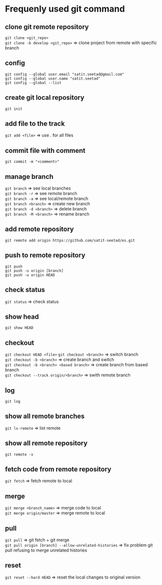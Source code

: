 # Frequenly used git command
## clone git remote repository
`git clone <git_repo>`<br>
`git clone -b develop <git_repo>`   => clone project from remote with specific branch

## config
`git config --global user.email "satit.seetad@gmail.com"`<br>
`git config --global user.name "satit.seetad"` <br>
`git config --global --list`<br>

## create git local repository
`git init`

## add file to the track
`git add <file>`            => use . for all files

## commit file with comment
`git commit -m "<comment>"`

## manage branch
`git branch`		        => see local branches<br>
`git branch -r`	            => see remote branch<br>
`git branch -a`	            => see local/remote branch<br>
`git branch <branch>`	    => create new branch<br>
`git branch -d <branch>`	=> delete branch<br>
`git branch -M <branch>`    => rename branch<br>

## add remote repository
`git remote add origin https://github.com/satit-seetad/es.git`

## push to remote repository
`git push`                      <br>
`git push -u origin [branch]`   <br>
`git push -u origin HEAD`       <br>

## check status
`git status`		=> check status

## show head
`git show HEAD`

## checkout
`git checkout HEAD <file>`
`git checkout <branch>`	    => switch branch<br>
`git checkout -b <branch>`	=> create branch and switch<br>
`git checkout -b <branch> <based branch>`	=> create branch from based branch<br>
`git checkout --track origin/<branch>`	=> swith remote branch

## log
`git log`

## show all remote branches
`git ls-remote`	=> list remote

## show all remote repository
`git remote -v`

## fetch code from remote repository
`git fetch`	=> fetch remote to local

## merge
`git merge <branch_name>` => merge code to local<br>
`git merge origin/master` => merge remote to local<br>

## pull
`git pull`				=> git fetch + git merge<br>
`git pull origin [branch] --allow-unrelated-histories`	=> fix problem git pull refusing to merge unrelated histories

## reset
`git reset --hard HEAD`   => reset the local changes to original version
